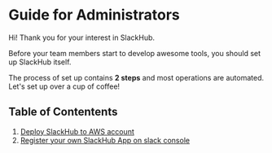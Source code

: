 # Guide for Administrators
Hi! Thank you for your interest in SlackHub.

Before your team members start to develop awesome tools, you should set up SlackHub itself.

The process of set up contains **2 steps** and most operations are automated. Let's set up over a cup of coffee!

## Table of Contentents
1. [Deploy SlackHub to AWS account](https://github.com/Jimon-s/slackhub/blob/master/documents/guide_for_admin/step1_deploy_slackhub)
2. [Register your own SlackHub App on slack console](https://github.com/Jimon-s/slackhub/blob/master/documents/guide_for_admin/step2_register_app)
